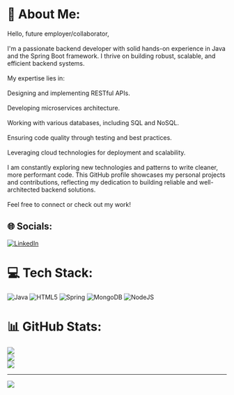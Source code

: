 # 💫 About Me:
Hello, future employer/collaborator,<br><br>I'm a passionate backend developer with solid hands-on experience in Java and the Spring Boot framework. I thrive on building robust, scalable, and efficient backend systems.<br><br>My expertise lies in:<br><br>    Designing and implementing RESTful APIs.<br><br>    Developing microservices architecture.<br><br>    Working with various databases, including SQL and NoSQL.<br><br>    Ensuring code quality through testing and best practices.<br><br>    Leveraging cloud technologies for deployment and scalability.<br><br>I am constantly exploring new technologies and patterns to write cleaner, more performant code. This GitHub profile showcases my personal projects and contributions, reflecting my dedication to building reliable and well-architected backend solutions.<br><br>Feel free to connect or check out my work!


## 🌐 Socials:
[![LinkedIn](https://img.shields.io/badge/LinkedIn-%230077B5.svg?logo=linkedin&logoColor=white)](https://linkedin.com/in/https://www.linkedin.com/in/sai-manohar-velaga2026/) 

# 💻 Tech Stack:
![Java](https://img.shields.io/badge/java-%23ED8B00.svg?style=plastic&logo=openjdk&logoColor=white) ![HTML5](https://img.shields.io/badge/html5-%23E34F26.svg?style=plastic&logo=html5&logoColor=white) ![Spring](https://img.shields.io/badge/spring-%236DB33F.svg?style=plastic&logo=spring&logoColor=white) ![MongoDB](https://img.shields.io/badge/MongoDB-%234ea94b.svg?style=plastic&logo=mongodb&logoColor=white) ![NodeJS](https://img.shields.io/badge/node.js-6DA55F?style=plastic&logo=node.js&logoColor=white)
# 📊 GitHub Stats:
![](https://github-readme-stats.vercel.app/api?username=SaiManohar-007&theme=noctis_minimus&hide_border=false&include_all_commits=true&count_private=true)<br/>
![](https://nirzak-streak-stats.vercel.app/?user=SaiManohar-007&theme=noctis_minimus&hide_border=false)<br/>
![](https://github-readme-stats.vercel.app/api/top-langs/?username=SaiManohar-007&theme=noctis_minimus&hide_border=false&include_all_commits=true&count_private=true&layout=compact)

---
[![](https://visitcount.itsvg.in/api?id=SaiManohar-007&icon=0&color=2)](https://visitcount.itsvg.in)

<!-- Proudly created with GPRM ( https://gprm.itsvg.in ) -->
